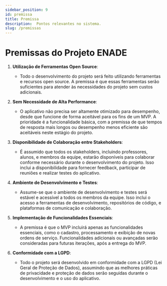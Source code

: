 ```yaml
---
sidebar_position: 9
id: premissa
title: Premissa
description:  Pontos relevantes no sistema.
slug: /premissas
---
```


# Premissas do Projeto ENADE

1. **Utilização de Ferramentas Open Source**:
   - Todo o desenvolvimento do projeto será feito utilizando ferramentas e recursos open source. A premissa é que essas ferramentas serão suficientes para atender às necessidades do projeto sem custos adicionais.

2. **Sem Necessidade de Alta Performance**:
   - O aplicativo não precisa ser altamente otimizado para desempenho, desde que funcione de forma aceitável para os fins de um MVP. A prioridade é a funcionalidade básica, com a premissa de que tempos de resposta mais longos ou desempenho menos eficiente são aceitáveis neste estágio do projeto.

3. **Disponibilidade de Colaboração entre Stakeholders**:
   - É assumido que todos os stakeholders, incluindo professores, alunos, e membros da equipe, estarão disponíveis para colaborar conforme necessário durante o desenvolvimento do projeto. Isso inclui a disponibilidade para fornecer feedback, participar de reuniões e realizar testes do aplicativo.

4. **Ambiente de Desenvolvimento e Testes**:
   - Assume-se que o ambiente de desenvolvimento e testes será estável e acessível a todos os membros da equipe. Isso inclui o acesso a ferramentas de desenvolvimento, repositórios de código, e plataformas de comunicação e colaboração.

6. **Implementação de Funcionalidades Essenciais**:
   - A premissa é que o MVP incluirá apenas as funcionalidades essenciais, como o cadastro, processamento e exibição de novas ordens de serviço. Funcionalidades adicionais ou avançadas serão consideradas para futuras iterações, após a entrega do MVP.

7. **Conformidade com a LGPD**:
   - Todo o projeto será desenvolvido em conformidade com a LGPD (Lei Geral de Proteção de Dados), assumindo que as melhores práticas de privacidade e proteção de dados serão seguidas durante o desenvolvimento e o uso do aplicativo.
